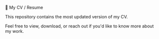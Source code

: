📄 My CV / Resume

This repository contains the most updated version of my CV.

Feel free to view, download, or reach out if you'd like to know more about my work.
